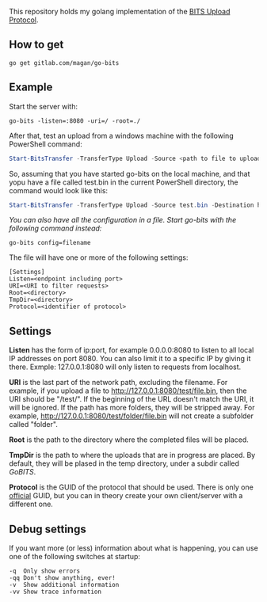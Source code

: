 This repository holds my golang implementation of the [BITS Upload Protocol](https://msdn.microsoft.com/en-us/library/aa362828(v=vs.85).aspx).

## How to get
```
go get gitlab.com/magan/go-bits
```

## Example
Start the server with:
```
go-bits -listen=:8080 -uri=/ -root=./
```

After that, test an upload from a windows machine with the following PowerShell command:
```powershell
Start-BitsTransfer -TransferType Upload -Source <path to file to upload> -Destination http://<hostname>:<port>/<filename>
```

So, assuming that you have started go-bits on the local machine, and that yopu have a file called test.bin in the current PowerShell directory, the command would look like this:
```powershell
Start-BitsTransfer -TransferType Upload -Source test.bin -Destination http://localhost:8080/test.bin
```

*You can also have all the configuration in a file. Start go-bits with the following command instead:*
```
go-bits config=filename
```

The file will have one or more of the following settings:
```
[Settings]
Listen=<endpoint including port>
URI=<URI to filter requests>
Root=<directory>
TmpDir=<directory>
Protocol=<identifier of protocol>
```

## Settings
**Listen** has the form of ip:port, for example 0.0.0.0:8080 to listen to all local IP addresses on port 8080.
You can also limit it to a specific IP by giving it there. Exmple: 127.0.0.1:8080 will only listen to requests from localhost.

**URI** is the last part of the network path, excluding the filename. For example, if you upload a file to http://127.0.0.1:8080/test/file.bin, then the URI should be "/test/".
If the beginning of the URL doesn't match the URI, it will be ignored.
If the path has more folders, they will be stripped away. For example, http://127.0.0.1:8080/test/folder/file.bin will not create a subfolder called "folder".

**Root** is the path to the directory where the completed files will be placed.

**TmpDir** is the path to where the uploads that are in progress are placed. By default, they will be plased in the temp directory, under a subdir called *GoBITS*.

**Protocol** is the GUID of the protocol that should be used. 
There is only one [official](https://msdn.microsoft.com/en-us/library/aa362833(v=vs.85).aspx) GUID, but you can in theory create your own client/server with a different one.

## Debug settings
If you want more (or less) information about what is happening, you can use one of the following switches at startup:

    -q  Only show errors
    -qq Don't show anything, ever!
    -v  Show additional information
    -vv Show trace information